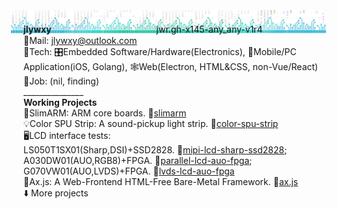<img src="jwr-banner-gh.png" style="background:none; border:none; box-shadow:none; margin:-20px;"></img>
<b>jlywxy</b>　　　　　　　　　　　　jwr.gh-x145-any_any-v1r4<br>
📧Mail: jlywxy@outlook.com<br>
🔨Tech: 🎛️Embedded Software/Hardware(Electronics), 📱Mobile/PC Application(iOS, Golang), 🕸️Web(Electron, HTML&CSS, non-Vue/React)<br>
🧰Job: (nil, finding)<br>
_______________<br>
<b>Working Projects</b><br>
🌰SlimARM: ARM core boards. 🔗<a href="//github.com/jlywxy/slimarm">slimarm</a><br>
💡Color SPU Strip: A sound-pickup light strip. 🔗<a href="//github.com/jlywxy/color-spu-strip">color-spu-strip</a><br>
🖥LCD interface tests:<br>
LS050T1SX01(Sharp,DSI)+SSD2828. 🔗<a href="//github.com/jlywxy/mipi-lcd-sharp-ssd2828">mipi-lcd-sharp-ssd2828</a>; A030DW01(AUO,RGB8)+FPGA. 🔗<a href="//github.com/jlywxy/parallel-lcd-auo-fpga">parallel-lcd-auo-fpga</a>; G070VW01(AUO,LVDS)+FPGA. 🔗<a href="//github.com/jlywxy/lvds-lcd-auo-fpga">lvds-lcd-auo-fpga</a><br>
📝Ax.js: A Web-Frontend HTML-Free Bare-Metal Framework. 🔗<a href="//github.com/jlywxy/ax.js">ax.js</a><br>
⬇️ More projects
